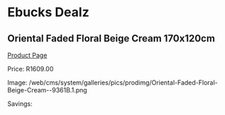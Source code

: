 
# Ebucks Dealz
## Oriental Faded Floral Beige Cream 170x120cm
[Product Page](https://www.ebucks.com/web/shop/productSelected.do?prodId=1210459263&catId=1209942745)

Price: R1609.00

Image: /web/cms/system/galleries/pics/prodimg/Oriental-Faded-Floral-Beige-Cream--9361B.1.png

Savings: 


	